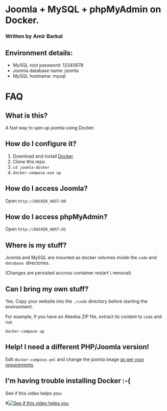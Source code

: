 [logo]: https://www.google.co.il/url?sa=i&rct=j&q=&esrc=s&source=images&cd=&cad=rja&uact=8&ved=0ahUKEwik8Men1eTOAhVEuxQKHanjDhcQjRwIBw&url=https%3A%2F%2Ffreshmail.com%2Fplugin%2Fjoomla-newsletter%2F&psig=AFQjCNE61bQO0GRTbAyhb8RXyF8s8o1nOA&ust=1472492803860490 "JOOMLA"
# Joomla + MySQL + phpMyAdmin on Docker. 
### Written by Amir Barkal

## Environment details:
- MySQL root password: 12345678
- Joomla database name: joomla
- MySQL hostname: mysql

# FAQ


## What is this?
A fast way to spin up joomla using Docker.

## How do I configure it?
1. Download and install [Docker](http://www.docker.com/products/docker#/windows)
2. Clone this repo
3. `cd joomla-docker`
4. `docker-compose.exe up`

## How do I access Joomla?
Open `http://DOCKER_HOST:80`

## How do I access phpMyAdmin?
Open `http://DOCKER_HOST:81`

## Where is my stuff?
Joomla and MySQL are mounted as docker volumes inside the `code` and `database `directories.

(Changes are persisted accross container restart \ removal)

## Can I bring my own stuff?
Yes.
Copy your website into the `./code` directory before starting the environment.

For example, if you have an Akeeba ZIP file, extract its content to `code` and run

`docker-compose up`

## Help! I need a different PHP/Joomla version!
Edit `docker-compose.yml` and change the joomla image [as per your requirements](https://hub.docker.com/_/joomla/).

## I'm having trouble installing Docker :-(
See if this video helps you:

#[![See if this video helps you](http://img.youtube.com/vi/S7NVloq0EBc/0.jpg)](http://www.youtube.com/watch?v=S7NVloq0EBc)
